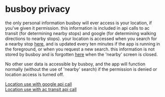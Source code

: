 # busboy privacy
the only personal information busboy will ever access is your location, if you've given it permission. this information is included in api calls to ac transit (for determining nearby stops) and google (for determining walking directions to nearby stops). your location is accessed when you search for a nearby stop [here](https://github.com/taitsmith/busboy/blob/38be64cf5dcce2ddd4e2e7591d942e6787b9d7af/app/src/main/java/com/taitsmith/busboy/di/LocationRepository.kt#L30), and is updated every ten minutes if the app is running in the foreground, or when you request a new search. this information is not stored by busboy and is forgotten [here](https://github.com/taitsmith/busboy/blob/38be64cf5dcce2ddd4e2e7591d942e6787b9d7af/app/src/main/java/com/taitsmith/busboy/di/LocationRepository.kt#L45) when the 'nearby' screen is closed.
  
No other user data is accessible by busboy, and the app will function normally (without the use of 'nearby' search) if the permission is denied or location access is turned off.  

[Location use with google api call](https://github.com/taitsmith/busboy/blob/38be64cf5dcce2ddd4e2e7591d942e6787b9d7af/app/src/main/java/com/taitsmith/busboy/api/ApiInterface.kt#L58)  
[Location use with ac transit api call](https://github.com/taitsmith/busboy/blob/38be64cf5dcce2ddd4e2e7591d942e6787b9d7af/app/src/main/java/com/taitsmith/busboy/api/ApiInterface.kt#L20)  

